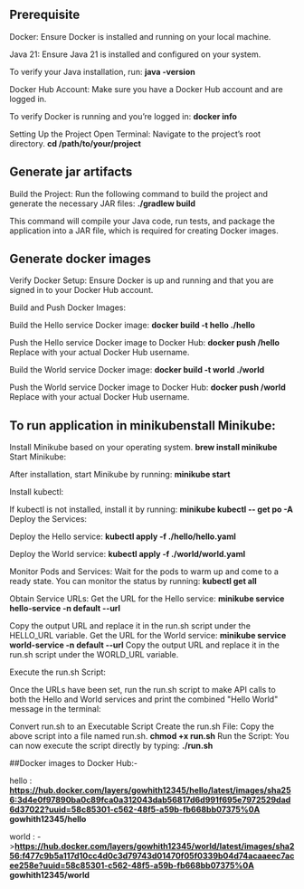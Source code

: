 
## Prerequisite
Docker: Ensure Docker is installed and running on your local machine.

Java 21: Ensure Java 21 is installed and configured on your system.

To verify your Java installation, run:
**java -version**

Docker Hub Account: Make sure you have a Docker Hub account and are logged in.

To verify Docker is running and you’re logged in:
**docker info**

Setting Up the Project
Open Terminal: Navigate to the project’s root directory.
**cd /path/to/your/project**

## Generate jar artifacts
Build the Project: Run the following command to build the project and generate the necessary JAR files:
**./gradlew build**

This command will compile your Java code, run tests, and package the application into a JAR file, which is required for creating Docker images.


## Generate docker images   
Verify Docker Setup: Ensure Docker is up and running and that you are signed in to your Docker Hub account.

Build and Push Docker Images:

Build the Hello service Docker image:
**docker build -t hello ./hello**

Push the Hello service Docker image to Docker Hub:
**docker push <dockerhub-username>/hello**
Replace <dockerhub-username> with your actual Docker Hub username.

Build the World service Docker image:
**docker build -t world ./world**

Push the World service Docker image to Docker Hub:
**docker push <dockerhub-username>/world**
Replace <dockerhub-username> with your actual Docker Hub username.


## To run application in minikubenstall Minikube:

Install Minikube based on your operating system.
**brew install minikube**
Start Minikube:

After installation, start Minikube by running:
**minikube start**

Install kubectl:

If kubectl is not installed, install it by running:
**minikube kubectl -- get po -A**
Deploy the Services:

Deploy the Hello service:
**kubectl apply -f ./hello/hello.yaml**

Deploy the World service:
**kubectl apply -f ./world/world.yaml**

Monitor Pods and Services:
Wait for the pods to warm up and come to a ready state. You can monitor the status by running:
**kubectl get all**

Obtain Service URLs:
Get the URL for the Hello service:
**minikube service hello-service -n default --url**

Copy the output URL and replace it in the run.sh script under the HELLO_URL variable.
Get the URL for the World service:
**minikube service world-service -n default --url**
Copy the output URL and replace it in the run.sh script under the WORLD_URL variable.

Execute the run.sh Script:

Once the URLs have been set, run the run.sh script to make API calls to both the Hello and World services and print the combined "Hello World" message in the terminal:

Convert run.sh to an Executable Script
Create the run.sh File: Copy the above script into a file named run.sh.
**chmod +x run.sh**
Run the Script: You can now execute the script directly by typing:
**./run.sh**





##Docker images to Docker Hub:-

hello : 
   **https://hub.docker.com/layers/gowhith12345/hello/latest/images/sha256:3d4e0f97890ba0c89fca0a312043dab56817d6d991f695e7972529dad6d37022?uuid=58c85301-c562-48f5-a59b-fb668bb07375%0A**
   **gowhith12345/hello**

world : 
   ->**https://hub.docker.com/layers/gowhith12345/world/latest/images/sha256:f477c9b5a117d10cc4d0c3d79743d01470f05f0339b04d74acaaeec7acee258e?uuid=58c85301-c562-48f5-a59b-fb668bb07375%0A**     
   **gowhith12345/world**






